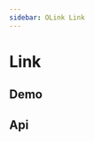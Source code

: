 ```yaml
---
sidebar: OLink Link
---
```


# Link

## Demo

<!-- @usage LinkUsage -->
<!-- @case LinkIconSize -->
<!-- @case LinkLoading -->
<!-- @case LinkGlobal -->

## Api

<!-- @api OLink -->
